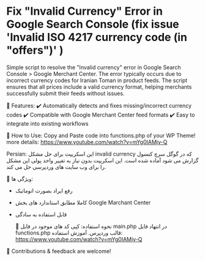 # Fix "Invalid Currency" Error in Google Search Console (fix issue 'Invalid ISO 4217 currency code (in "offers")' )
Simple script to resolve the "Invalid currency" error in Google Search Console > Google Merchant Center. The error typically occurs due to incorrect currency codes for Iranian Toman in product feeds. The script ensures that all prices include a valid currency format, helping merchants successfully submit their feeds without issues.

🔹 Features:
✔️ Automatically detects and fixes missing/incorrect currency codes
✔️ Compatible with Google Merchant Center feed formats
✔️ Easy to integrate into existing workflows

📌 How to Use:
Copy and Paste code into functions.php of your WP Theme! more details:
https://www.youtube.com/watch?v=mYg0IAMjy-Q

Persian:
این اسکریپت برای حل مشکل invalid currency که در گوگل سرچ کنسول گزارش می شود آماده شده است. این اسکریپت بدون نیاز به تغییر واحد پولی این مشکل را برای وب سایت های وردپرسی حل می کند.

🔹 ویژگی ها:
- رفع ایراد بصورت اتوماتیک
- کاملا مطابق استاندارد های بخش Google Marchant Center
- قابل استفاده به سادگی

  📌 نحوه استفاده:
کپی کد های موجود در فایل main.php  در انتهاد فایل functions.php قالب وردپرس. آموزش استفاده:
https://www.youtube.com/watch?v=mYg0IAMjy-Q

🚀 Contributions & feedback are welcome!
